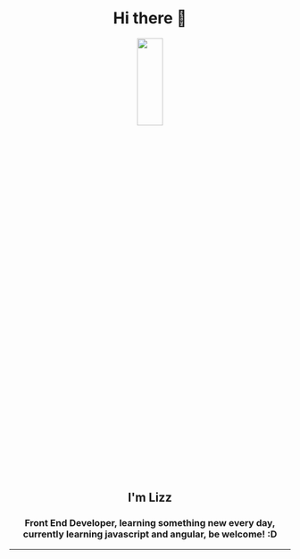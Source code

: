 <!--Title-->
<h1 align="center">Hi there 👋</h1>
<!--firts container-->
	<div align="center">
		<img src="https://media.giphy.com/media/Wj7lNjMNDxSmc/giphy.gif" align="center" width="30%" height="20%">
		<h2 align="center">I'm Lizz</h2>
		<h3>Front End Developer, learning something new every day,<br>currently learning javascript and angular, be welcome! :D</h3>
   </div>
   <hr>
   <div>
	 <a href=""> 
	 </a>
   </div>
   <!--https://media.giphy.com/media/11Q76I0QLcYGuk/giphy.gif-->





<!--
**Lizz010/Lizz010** is a ✨ _special_ ✨ repository because its `README.md` (this file) appears on your GitHub profile.

Here are some ideas to get you started:
- 🔭 I’m currently working on ...
- 🌱 I’m currently learning ...
- 👯 I’m looking to collaborate on ...
- 🤔 I’m looking for help with ...
- 💬 Ask me about ...
- 📫 How to reach me: ...
- 😄 Pronouns: ...
- ⚡ Fun fact: ...
-->

